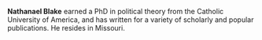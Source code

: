 **Nathanael Blake** earned a PhD in political theory from the Catholic University of America,
and has written for a variety of scholarly and popular publications. He resides in Missouri. 
